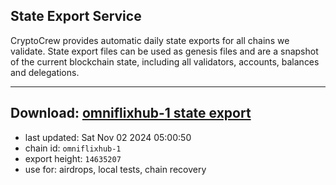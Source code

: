 ## State Export Service
CryptoCrew provides automatic daily state exports for all chains we validate. State export files can be used as genesis files and are a snapshot of the current blockchain state, including all validators, accounts, balances and delegations.

---
**Download: [omniflixhub-1 state export](https://dl-eu2.ccvalidators.com/SERVICE/omniflixhub/omniflixhub-1_export_14635207.json)**
---

- last updated: Sat Nov 02 2024 05:00:50
- chain id: `omniflixhub-1`
- export height: `14635207`
- use for: airdrops, local tests, chain recovery
